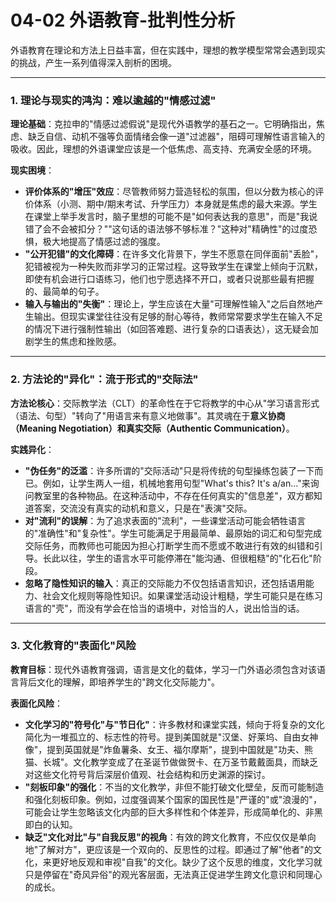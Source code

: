 # 04-02 外语教育-批判性分析

外语教育在理论和方法上日益丰富，但在实践中，理想的教学模型常常会遇到现实的挑战，产生一系列值得深入剖析的困境。

---

### 1. 理论与现实的鸿沟：难以逾越的"情感过滤"

**理论基础**：克拉申的"情感过滤假说"是现代外语教学的基石之一。它明确指出，焦虑、缺乏自信、动机不强等负面情绪会像一道"过滤器"，阻碍可理解性语言输入的吸收。因此，理想的外语课堂应该是一个低焦虑、高支持、充满安全感的环境。

**现实困境**：

-   **评价体系的"增压"效应**：尽管教师努力营造轻松的氛围，但以分数为核心的评价体系（小测、期中/期末考试、升学压力）本身就是焦虑的最大来源。学生在课堂上举手发言时，脑子里想的可能不是"如何表达我的意思"，而是"我说错了会不会被扣分？""这句话的语法够不够标准？"这种对"精确性"的过度恐惧，极大地提高了情感过滤的强度。
-   **"公开犯错"的文化障碍**：在许多文化背景下，学生不愿意在同伴面前"丢脸"，犯错被视为一种失败而非学习的正常过程。这导致学生在课堂上倾向于沉默，即使有机会进行口语练习，他们也宁愿选择不开口，或者只说那些最有把握的、最简单的句子。
-   **输入与输出的"失衡"**：理论上，学生应该在大量"可理解性输入"之后自然地产生输出。但现实课堂往往没有足够的耐心等待，教师常常要求学生在输入不足的情况下进行强制性输出（如回答难题、进行复杂的口语表达），这无疑会加剧学生的焦虑和挫败感。

---

### 2. 方法论的"异化"：流于形式的"交际法"

**方法论核心**：交际教学法（CLT）的革命性在于它将教学的中心从"学习语言形式（语法、句型）"转向了"用语言来有意义地做事"。其灵魂在于**意义协商（Meaning Negotiation）**和**真实交际（Authentic Communication）**。

**实践异化**：

-   **"伪任务"的泛滥**：许多所谓的"交际活动"只是将传统的句型操练包装了一下而已。例如，让学生两人一组，机械地套用句型"What's this? It's a/an..."来询问教室里的各种物品。在这种活动中，不存在任何真实的"信息差"，双方都知道答案，交流没有真实的动机和意义，只是在"表演"交际。
-   **对"流利"的误解**：为了追求表面的"流利"，一些课堂活动可能会牺牲语言的"准确性"和"复杂性"。学生可能满足于用最简单、最原始的词汇和句型完成交际任务，而教师也可能因为担心打断学生而不愿或不敢进行有效的纠错和引导。长此以往，学生的语言水平可能停滞在"能沟通、但很粗糙"的"化石化"阶段。
-   **忽略了隐性知识的输入**：真正的交际能力不仅包括语言知识，还包括语用能力、社会文化规则等隐性知识。如果课堂活动设计粗糙，学生可能只是在练习语言的"壳"，而没有学会在恰当的语境中，对恰当的人，说出恰当的话。

---

### 3. 文化教育的"表面化"风险

**教育目标**：现代外语教育强调，语言是文化的载体，学习一门外语必须包含对该语言背后文化的理解，即培养学生的"跨文化交际能力"。

**表面化风险**：

-   **文化学习的"符号化"与"节日化"**：许多教材和课堂实践，倾向于将复杂的文化简化为一堆孤立的、标志性的符号。提到美国就是"汉堡、好莱坞、自由女神像"，提到英国就是"炸鱼薯条、女王、福尔摩斯"，提到中国就是"功夫、熊猫、长城"。文化教学变成了在圣诞节做做贺卡、在万圣节戴戴面具，而缺乏对这些文化符号背后深层价值观、社会结构和历史渊源的探讨。
-   **"刻板印象"的强化**：不当的文化教学，非但不能打破文化壁垒，反而可能制造和强化刻板印象。例如，过度强调某个国家的国民性是"严谨的"或"浪漫的"，可能会让学生忽略该文化内部的巨大多样性和个体差异，形成简单化的、非黑即白的认知。
-   **缺乏"文化对比"与"自我反思"的视角**：有效的跨文化教育，不应仅仅是单向地"了解对方"，更应该是一个双向的、反思性的过程。即通过了解"他者"的文化，来更好地反观和审视"自我"的文化。缺少了这个反思的维度，文化学习就只是停留在"奇风异俗"的观光客层面，无法真正促进学生跨文化意识和同理心的成长。 